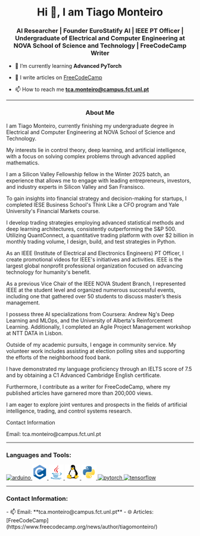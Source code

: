 <h1 align="center">Hi 👋, I am Tiago Monteiro</h1>
<h3 align="center">
  AI Researcher | Founder EuroStatify AI | IEEE PT Officer | Undergraduate of Electrical and Computer Engineering at NOVA School of Science and Technology | FreeCodeCamp Writer
</h3>

- 🌱 I’m currently learning **Advanced PyTorch**

- 📝 I write articles on [FreeCodeCamp](https://www.freecodecamp.org/news/author/tiagomonteiro/)

- 📫 How to reach me **tca.monteiro@campus.fct.unl.pt**

---

<h3 align="center">About Me</h3>
<p>I am Tiago Monteiro, currently finishing my undergraduate degree in Electrical and Computer Engineering at NOVA School of Science and Technology.</p>

<p>My interests lie in control theory, deep learning, and artificial intelligence, with a focus on solving complex problems through advanced applied mathematics.</p>

<p>I am a Silicon Valley Fellowship fellow in the Winter 2025 batch, an experience that allows me to engage with leading entrepreneurs, investors, and industry experts in Silicon Valley and San Fransisco.</p>

<p>To gain insights into financial strategy and decision-making for startups, I completed IESE Business School's Think Like a CFO program and Yale University's Financial Markets course.</p>

<p>I develop trading strategies employing advanced statistical methods and deep learning architectures, consistently outperforming the S&P 500. Utilizing QuantConnect, a quantitative trading platform with over $2 billion in monthly trading volume, I design, build, and test strategies in Python.</p>

<p>As an IEEE (Institute of Electrical and Electronics Engineers) PT Officer, I create promotional videos for IEEE's initiatives and activities. IEEE is the largest global nonprofit professional organization focused on advancing technology for humanity's benefit.</p>

<p>As a previous Vice Chair of the IEEE NOVA Student Branch, I represented IEEE at the student level and organized numerous successful events, including one that gathered over 50 students to discuss master’s thesis management.</p>

<p>I possess three AI specializations from Coursera: Andrew Ng's Deep Learning and MLOps, and the University of Alberta's Reinforcement Learning. Additionally, I completed an Agile Project Management workshop at NTT DATA in Lisbon.</p>

<p>Outside of my academic pursuits, I engage in community service. My volunteer work includes assisting at election polling sites and supporting the efforts of the neighborhood food bank.</p>

<p>I have demonstrated my language proficiency through an IELTS score of 7.5 and by obtaining a C1 Advanced Cambridge English certificate.</p>

<p>Furthermore, I contribute as a writer for FreeCodeCamp, where my published articles have garnered more than 200,000 views.</p>

<p>I am eager to explore joint ventures and prospects in the fields of artificial intelligence, trading, and control systems research.</p>

<p>Contact Information</p>

<p>Email: tca.monteiro@campus.fct.unl.pt</p>


---

<h3 align="left">Languages and Tools:</h3>
<p align="left">
  <a href="https://www.arduino.cc/" target="_blank" rel="noreferrer">
    <img src="https://cdn.worldvectorlogo.com/logos/arduino-1.svg" alt="arduino" width="40" height="40" />
  </a>
  <a href="https://www.cprogramming.com/" target="_blank" rel="noreferrer">
    <img src="https://raw.githubusercontent.com/devicons/devicon/master/icons/c/c-original.svg" alt="c" width="40" height="40" />
  </a>
  <a href="https://www.java.com" target="_blank" rel="noreferrer">
    <img src="https://raw.githubusercontent.com/devicons/devicon/master/icons/java/java-original.svg" alt="java" width="40" height="40" />
  </a>
  <a href="https://www.linux.org/" target="_blank" rel="noreferrer">
    <img src="https://raw.githubusercontent.com/devicons/devicon/master/icons/linux/linux-original.svg" alt="linux" width="40" height="40" />
  </a>
  <a href="https://www.python.org" target="_blank" rel="noreferrer">
    <img src="https://raw.githubusercontent.com/devicons/devicon/master/icons/python/python-original.svg" alt="python" width="40" height="40" />
  </a>
  <a href="https://pytorch.org/" target="_blank" rel="noreferrer">
    <img src="https://www.vectorlogo.zone/logos/pytorch/pytorch-icon.svg" alt="pytorch" width="40" height="40" />
  </a>
  <a href="https://www.tensorflow.org" target="_blank" rel="noreferrer">
    <img src="https://www.vectorlogo.zone/logos/tensorflow/tensorflow-icon.svg" alt="tensorflow" width="40" height="40" />
  </a>
</p>

---

<h3 align="left">Contact Information:</h3>
- 📫 Email: **tca.monteiro@campus.fct.unl.pt**
- 🌐 Articles: [FreeCodeCamp](https://www.freecodecamp.org/news/author/tiagomonteiro/)
